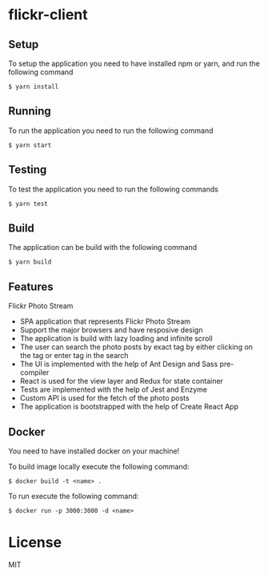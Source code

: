 # flickr-client

## Setup

To setup the application you need to have installed npm or yarn, and run the following command

```
$ yarn install
```

## Running

To run the application you need to run the following command

```
$ yarn start
```

## Testing

To test the application you need to run the following commands

```
$ yarn test
```

## Build

The application can be build with the following command

```
$ yarn build
```

## Features

Flickr Photo Stream

- SPA application that represents Flickr Photo Stream
- Support the major browsers and have resposive design
- The application is build with lazy loading and infinite scroll
- The user can search the photo posts by exact tag by either clicking on the tag or enter tag in the search
- The UI is implemented with the help of Ant Design and Sass pre-compiler
- React is used for the view layer and Redux for state container
- Tests are implemented with the help of Jest and Enzyme
- Custom API is used for the fetch of the photo posts
- The application is bootstrapped with the help of Create React App

## Docker

You need to have installed docker on your machine!

To build image locally execute the following command:

```
$ docker build -t <name> .
```

To run execute the following command:

```
$ docker run -p 3000:3000 -d <name>
```

# License

MIT
